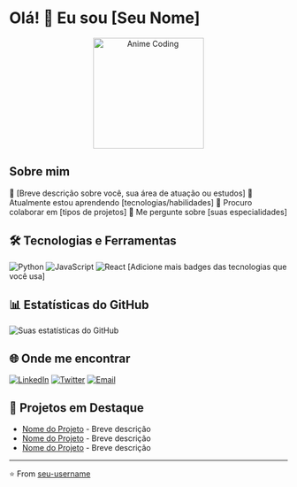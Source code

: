 # Olá! 👋 Eu sou [Seu Nome]

<div align="center">
  <img src="https://media.tenor.com/images/b6a39c6f3c99a8cb4be2bbbe4fbe1d21/tenor.gif" alt="Anime Coding" width="200"/>
</div>

## Sobre mim
🚀 [Breve descrição sobre você, sua área de atuação ou estudos]
🌱 Atualmente estou aprendendo [tecnologias/habilidades]
👯 Procuro colaborar em [tipos de projetos]
💬 Me pergunte sobre [suas especialidades]

## 🛠️ Tecnologias e Ferramentas
![Python](https://img.shields.io/badge/-Python-3776AB?style=flat-square&logo=python&logoColor=white)
![JavaScript](https://img.shields.io/badge/-JavaScript-F7DF1E?style=flat-square&logo=javascript&logoColor=black)
![React](https://img.shields.io/badge/-React-61DAFB?style=flat-square&logo=react&logoColor=black)
[Adicione mais badges das tecnologias que você usa]

## 📊 Estatísticas do GitHub
![Suas estatísticas do GitHub](https://github-readme-stats.vercel.app/api?username=seu-username&show_icons=true&theme=radical)

## 🌐 Onde me encontrar
[![LinkedIn](https://img.shields.io/badge/-LinkedIn-0077B5?style=flat-square&logo=linkedin&logoColor=white)](seu-linkedin)
[![Twitter](https://img.shields.io/badge/-Twitter-1DA1F2?style=flat-square&logo=twitter&logoColor=white)](seu-twitter)
[![Email](https://img.shields.io/badge/-Email-D14836?style=flat-square&logo=gmail&logoColor=white)](mailto:seu-email)

## 🚀 Projetos em Destaque
- [Nome do Projeto](link) - Breve descrição
- [Nome do Projeto](link) - Breve descrição
- [Nome do Projeto](link) - Breve descrição

---
⭐️ From [seu-username](https://github.com/seu-username) 
